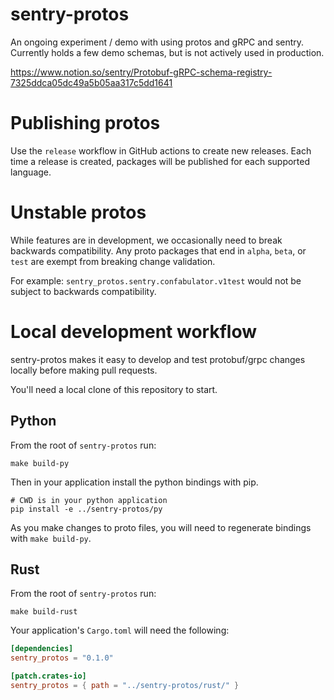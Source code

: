 # sentry-protos

An ongoing experiment / demo with using protos and gRPC and sentry.  Currently holds a few demo
schemas, but is not actively used in production.

https://www.notion.so/sentry/Protobuf-gRPC-schema-registry-7325ddca05dc49a5b05aa317c5dd1641

# Publishing protos

Use the `release` workflow in GitHub actions to create new releases. Each time a release is created, packages will be published for each supported language.

# Unstable protos

While features are in development, we occasionally need to break backwards compatibility.
Any proto packages that end in `alpha`, `beta`, or `test` are exempt from breaking change validation.

For example: `sentry_protos.sentry.confabulator.v1test` would not be subject to backwards compatibility.

# Local development workflow

sentry-protos makes it easy to develop and test protobuf/grpc changes locally before making
pull requests.

You'll need a local clone of this repository to start.

## Python

From the root of `sentry-protos` run:

```shell
make build-py
```

Then in your application install the python bindings with pip.

```shell
# CWD is in your python application
pip install -e ../sentry-protos/py
```

As you make changes to proto files, you will need to regenerate bindings with `make build-py`.

## Rust

From the root of `sentry-protos` run:

```shell
make build-rust
```

Your application's `Cargo.toml` will need the following:

```toml
[dependencies]
sentry_protos = "0.1.0"

[patch.crates-io]
sentry_protos = { path = "../sentry-protos/rust/" }
```
